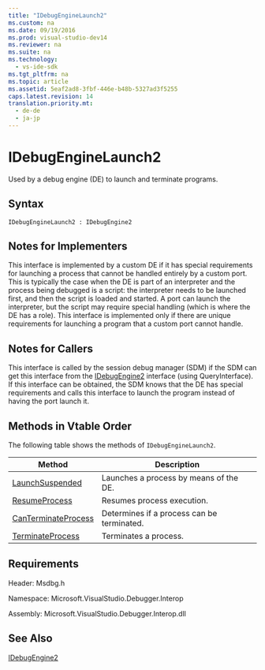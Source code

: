 ```yaml
---
title: "IDebugEngineLaunch2"
ms.custom: na
ms.date: 09/19/2016
ms.prod: visual-studio-dev14
ms.reviewer: na
ms.suite: na
ms.technology: 
  - vs-ide-sdk
ms.tgt_pltfrm: na
ms.topic: article
ms.assetid: 5eaf2ad8-3fbf-446e-b48b-5327ad3f5255
caps.latest.revision: 14
translation.priority.mt: 
  - de-de
  - ja-jp
---
```

# IDebugEngineLaunch2
Used by a debug engine (DE) to launch and terminate programs.  
  
## Syntax  
  
```  
IDebugEngineLaunch2 : IDebugEngine2  
```  
  
## Notes for Implementers  
 This interface is implemented by a custom DE if it has special requirements for launching a process that cannot be handled entirely by a custom port. This is typically the case when the DE is part of an interpreter and the process being debugged is a script: the interpreter needs to be launched first, and then the script is loaded and started. A port can launch the interpreter, but the script may require special handling (which is where the DE has a role). This interface is implemented only if there are unique requirements for launching a program that a custom port cannot handle.  
  
## Notes for Callers  
 This interface is called by the session debug manager (SDM) if the SDM can get this interface from the [IDebugEngine2](../vs140/IDebugEngine2.md) interface (using QueryInterface). If this interface can be obtained, the SDM knows that the DE has special requirements and calls this interface to launch the program instead of having the port launch it.  
  
## Methods in Vtable Order  
 The following table shows the methods of `IDebugEngineLaunch2`.  
  
|Method|Description|  
|------------|-----------------|  
|[LaunchSuspended](../vs140/IDebugEngineLaunch2--LaunchSuspended.md)|Launches a process by means of the DE.|  
|[ResumeProcess](../vs140/IDebugEngineLaunch2--ResumeProcess.md)|Resumes process execution.|  
|[CanTerminateProcess](../vs140/IDebugEngineLaunch2--CanTerminateProcess.md)|Determines if a process can be terminated.|  
|[TerminateProcess](../vs140/IDebugEngineLaunch2--TerminateProcess.md)|Terminates a process.|  
  
## Requirements  
 Header: Msdbg.h  
  
 Namespace: Microsoft.VisualStudio.Debugger.Interop  
  
 Assembly: Microsoft.VisualStudio.Debugger.Interop.dll  
  
## See Also  
 [IDebugEngine2](../vs140/IDebugEngine2.md)